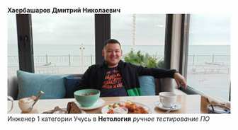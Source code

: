 **Хаербашаров Дмитрий Николаевич** 
![Logo](IMG20231114124807.jpg)
Инженер 1 категории 
Учусь в **Нетология** _ручное тестирование ПО_
